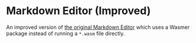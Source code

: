 # Markdown Editor (Improved)

An improved version of [the original Markdown Editor][original] which uses a
Wasmer package instead of running a `*.wasm` file directly.

[original]: ../markdown-editor/
